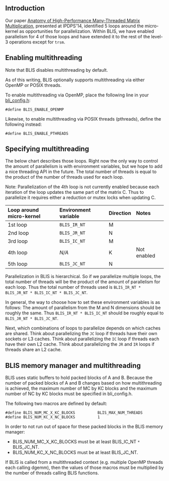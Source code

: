 ## Introduction ##

Our paper [Anatomy of High-Performance Many-Threaded Matrix Multiplication](http://www.cs.utexas.edu/users/flame/pubs/blis3_ipdps14.pdf), presented at IPDPS'14, identified 5 loops around the micro-kernel as opportunities for parallelization. Within BLIS, we have enabled parallelism for 4 of those loops and have extended it to the rest of the level-3 operations except for `trsm`.

## Enabling multithreading ##

Note that BLIS disables multithreading by default.

As of this writing, BLIS optionally supports multithreading via either OpenMP or POSIX threads.

To enable multithreading via OpenMP, place the following line in your [bli\_config.h](ConfigurationHowTo#bli_config.h.md):
```
#define BLIS_ENABLE_OPENMP
```
Likewise, to enable multithreading via POSIX threads (pthreads), define the following instead:
```
#define BLIS_ENABLE_PTHREADS
```


## Specifying multithreading ##

The below chart describes those loops. Right now the only way to control the amount of parallelism is with environment variables, but we hope to add a nice threading API in the future. The total number of threads is equal to the product of the number of threads used for each loop.

Note: Parallelization of the 4th loop is not currently enabled because each iteration of the loop updates the same part of the matrix C. Thus to parallelize it requires either a reduction or mutex locks when updating C.

| Loop around micro-kernel | Environment variable | Direction | Notes       |
|:-------------------------|:---------------------|:----------|:------------|
| 1st loop                 | `BLIS_IR_NT`         | M         |             |
| 2nd loop                 | `BLIS_JR_NT`         | N         |             |
| 3rd loop                 | `BLIS_IC_NT`         | M         |             |
| 4th loop                 | _N/A_                | K         | Not enabled |
| 5th loop                 | `BLIS_JC_NT`         | N         |             |

Parallelization in BLIS is hierarchical. So if we parallelize multiple loops, the total number of threads will be the product of the amount of parallelism for each loop. Thus the total number of threads used is `BLIS_IR_NT * BLIS_JR_NT * BLIS_IC_NT * BLIS_JC_NT`.

In general, the way to choose how to set these environment variables is as follows:
The amount of parallelism from the M and N dimensions should be roughly the same.
Thus `BLIS_IR_NT * BLIS_IC_NT` should be roughly equal to `BLIS_JR_NT * BLIS_JC_NT`.

Next, which combinations of loops to parallelize depends on which caches are shared.
Think about parallelizing the `JC` loop if threads have their own sockets or L3 caches.
Think about parallelizing the `IC` loop if threads each have their own L2 cache.
Think about parallelizing the `JR` and `IR` loops if threads share an L2 cache.

## BLIS memory manager and multithreading ##

BLIS uses static buffers to hold packed blocks of A and B. Because the number of packed blocks of A and B changes based on how multithreading is achieved, the maximum number of MC by KC blocks and the maximum number of NC by KC blocks must be specified in bli\_config.h.

The following two macros are defined by default:
```
#define BLIS_NUM_MC_X_KC_BLOCKS          BLIS_MAX_NUM_THREADS
#define BLIS_NUM_KC_X_NC_BLOCKS          1
```

In order to not run out of space for these packed blocks in the BLIS memory manager:
  * BLIS\_NUM\_MC\_X\_KC\_BLOCKS must be at least BLIS\_IC\_NT `*` BLIS\_JC\_NT.
  * BLIS\_NUM\_KC\_X\_NC\_BLOCKS must be at least BLIS\_JC\_NT.

If BLIS is called from a multithreaded context (e.g. multiple OpenMP threads each calling dgemm),
then the values of those macros must be multiplied by the number of threads calling BLIS functions.